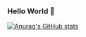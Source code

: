 ### Hello World 👋 ###


[![Anurag's GitHub stats](https://github-readme-stats.vercel.app/api?username=Josevora)](https://github.com/anuraghazra/github-readme-stats)
